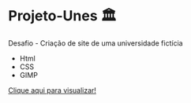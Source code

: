 # Projeto-Unes :classical_building:

Desafio - Criação de site de uma universidade fictícia

<ul>
  <li> Html
  <li> CSS
  <li> GIMP
</ul>

<a href='https://jaovitop.github.io/Projeto-Unes/'>Clique aqui para visualizar!
